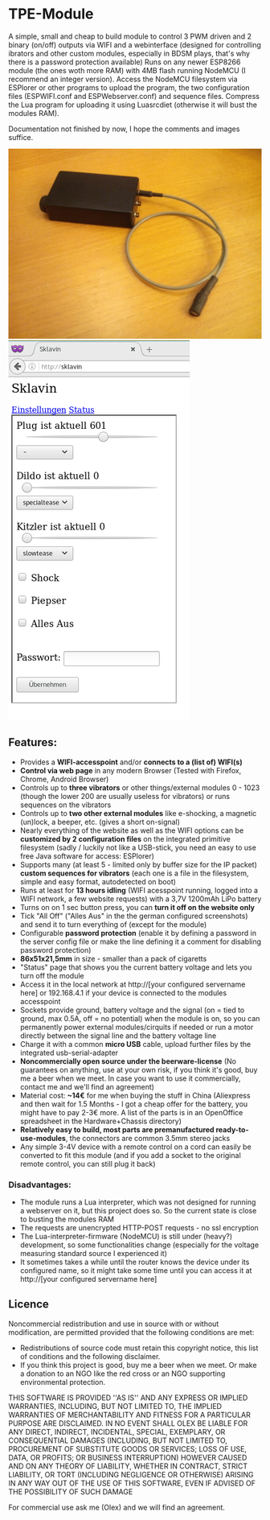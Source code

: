 # TPE-Module
A simple, small and cheap to build module to control 3 PWM driven and 2 binary (on/off) outputs via WIFI and a webinterface (designed for controlling ibrators and other custom modules, especially in BDSM plays, that's why there is a password protection available)
Runs on any newer ESP8266 module (the ones woth more RAM) with 4MB flash running NodeMCU (I recommend an integer version).
Access the NodeMCU filesystem via ESPlorer or other programs to upload the program, the two configuration files (ESPWIFI.conf and ESPWebserver.conf) and sequence files.
Compress the Lua program for uploading it using Luasrcdiet (otherwise it will bust the modules RAM).

Documentation not finished by now, I hope the comments and images suffice.

![Module photos](https://github.com/OlexOlex/TPE-Module/blob/master/Hardware%2BChassis/Pictures/IMG_20160630_033513.jpg)
![Website photo](https://github.com/OlexOlex/TPE-Module/blob/master/Software/Pictures/German_website_v1.0/Hauptseite_post_Einstellungen.png)

## Features:
* Provides a **WIFI-accesspoint** and/or **connects to a (list of) WIFI(s)**
* **Control via web page** in any modern Browser (Tested with Firefox, Chrome, Android Browser)
* Controls up to **three vibrators** or other things/external modules 0 - 1023 (though the lower 200 are usually useless for vibrators) or runs sequences on the vibrators
* Controls up to **two other external modules** like e-shocking, a magnetic (un)lock, a beeper, etc. (gives a short on-signal)
* Nearly everything of the website as well as the WIFI options can be **customized by 2 configuration files** on the integrated primitive filesystem (sadly / luckily not like a USB-stick, you need an easy to use free Java software for access: ESPlorer) 
* Supports many (at least 5 - limited only by buffer size for the IP packet) **custom sequences for vibrators** (each one is a file in the filesystem, simple and easy format, autodetected on boot)
* Runs at least for **13 hours idling** (WIFI acesspoint running, logged into a WIFI network, a few website requests) with a 3,7V 1200mAh LiPo battery
* Turns on on 1 sec button press, you can **turn it off on the website only**
* Tick "All Off" ("Alles Aus" in the the german configured screenshots) and send it to turn everything of (except for the module)
* Configurable **password protection** (enable it by defining a password in the server config file or make the line defining it a comment for disabling password protection)
* **86x51x21,5mm** in size - smaller than a pack of cigaretts
* "Status" page that shows you the current battery voltage and lets you turn off the module
* Access it in the local network at http://[your configured servername here] or 192.168.4.1 if your device is connected to the modules accesspoint
* Sockets provide ground, battery voltage and the signal (on = tied to ground, max 0.5A, off = no potential) when the module is on, so you can permanently power external modules/cirquits if needed or run a motor directly between the signal line and the battery voltage line
* Charge it with a common **micro USB** cable, upload further files by the integrated usb-serial-adapter
* **Noncommercially open source under the beerware-license** (No guarantees on anything, use at your own risk, if you think it's good, buy me a beer when we meet. In case you want to use it commercially, contact me and we'll find an agreement)
* Material cost: **~14€** for me when buying the stuff in China (Aliexpress and then wait for 1.5 Months - I got a cheap offer for the battery, you might have to pay 2-3€ more. A list of the parts is in an OpenOffice spreadsheet in the Hardware+Chassis directory)
* **Relatively easy to build, most parts are premanufactured ready-to-use-modules**, the connectors are common 3.5mm stereo jacks
* Any simple 3-4V device with a remote control on a cord can easily be converted to fit this module (and if you add a socket to the original remote control, you can still plug it back)

### Disadvantages:
* The module runs a Lua interpreter, which was not designed for running a webserver on it, but this project does so. So the current state is close to busting the modules RAM
* The requests are unencrypted HTTP-POST requests - no ssl encryption 
* The Lua-interpreter-firmware (NodeMCU) is still under (heavy?) development, so some functionalities change (especially for the voltage measuring standard source I experienced it)
* It sometimes takes a while until the router knows the device under its configured name, so it might take some time until you can access it at http://[your configured servername here]

## Licence


Noncommercial redistribution and use in source with or without modification, are permitted provided that the following conditions are met:
* Redistributions of source code must retain this copyright notice, this list of conditions and the following disclaimer.
* If you think this project is good, buy me a beer when we meet. Or make a donation to an NGO like the red cross or an NGO supporting environmental protection.

THIS SOFTWARE IS PROVIDED ''AS IS'' AND ANY EXPRESS OR IMPLIED WARRANTIES, INCLUDING, BUT NOT LIMITED TO, THE IMPLIED WARRANTIES OF MERCHANTABILITY AND FITNESS FOR A PARTICULAR PURPOSE ARE DISCLAIMED. IN NO EVENT SHALL OLEX BE LIABLE FOR ANY DIRECT, INDIRECT, INCIDENTAL, SPECIAL, EXEMPLARY, OR CONSEQUENTIAL DAMAGES (INCLUDING, BUT NOT LIMITED TO, PROCUREMENT OF SUBSTITUTE GOODS OR SERVICES; LOSS OF USE, DATA, OR PROFITS; OR BUSINESS INTERRUPTION) HOWEVER CAUSED AND ON ANY THEORY OF LIABILITY, WHETHER IN CONTRACT, STRICT LIABILITY, OR TORT (INCLUDING NEGLIGENCE OR OTHERWISE) ARISING IN ANY WAY OUT OF THE USE OF THIS SOFTWARE, EVEN IF ADVISED OF THE POSSIBILITY OF SUCH DAMAGE

For commercial use ask me (Olex) and we will find an agreement.

